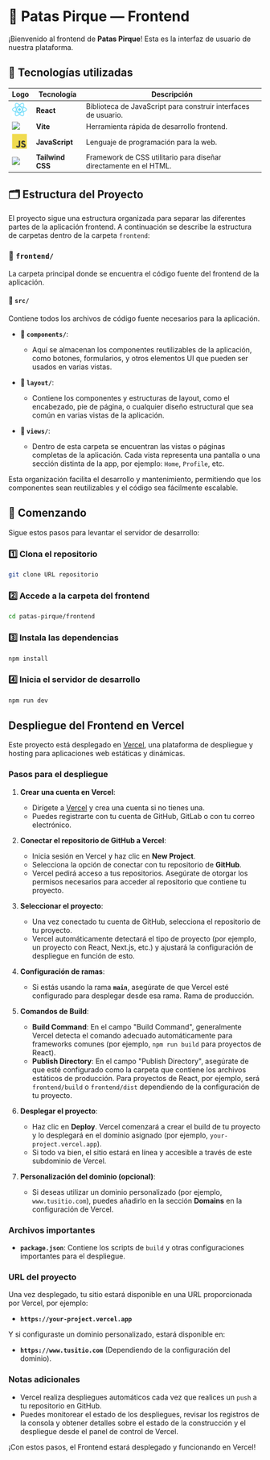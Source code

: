 # 🐾 Patas Pirque — Frontend

¡Bienvenido al frontend de **Patas Pirque**! Esta es la interfaz de usuario de nuestra plataforma.

## 🧰 Tecnologías utilizadas

| Logo | Tecnología     | Descripción                                                                 |
|------|----------------|-----------------------------------------------------------------------------|
| <img src="https://raw.githubusercontent.com/devicons/devicon/master/icons/react/react-original.svg" width="30"/> | **React**         | Biblioteca de JavaScript para construir interfaces de usuario.           |
| <img src="https://vitejs.dev/logo.svg" width="30"/> | **Vite**          | Herramienta rápida de desarrollo frontend.                               |
| <img src="https://raw.githubusercontent.com/devicons/devicon/master/icons/javascript/javascript-original.svg" width="30"/> | **JavaScript**    | Lenguaje de programación para la web.                                     |
|<img src="https://upload.wikimedia.org/wikipedia/commons/d/d5/Tailwind_CSS_Logo.svg" width="30"/> | **Tailwind CSS**  | Framework de CSS utilitario para diseñar directamente en el HTML.       |


## 🗂 Estructura del Proyecto

El proyecto sigue una estructura organizada para separar las diferentes partes de la aplicación frontend. A continuación se describe la estructura de carpetas dentro de la carpeta `frontend`:

### 📁 `frontend/`
La carpeta principal donde se encuentra el código fuente del frontend de la aplicación.

#### 📁 `src/`
Contiene todos los archivos de código fuente necesarios para la aplicación.

- **📁 `components/`**: 
  - Aquí se almacenan los componentes reutilizables de la aplicación, como botones, formularios, y otros elementos UI que pueden ser usados en varias vistas.
  
- **📁 `layout/`**: 
  - Contiene los componentes y estructuras de layout, como el encabezado, pie de página, o cualquier diseño estructural que sea común en varias vistas de la aplicación.
  
- **📁 `views/`**:
  - Dentro de esta carpeta se encuentran las vistas o páginas completas de la aplicación. Cada vista representa una pantalla o una sección distinta de la app, por ejemplo: `Home`, `Profile`, etc.

Esta organización facilita el desarrollo y mantenimiento, permitiendo que los componentes sean reutilizables y el código sea fácilmente escalable.

## 🚀 Comenzando

Sigue estos pasos para levantar el servidor de desarrollo:

### 1️⃣ Clona el repositorio
```bash
git clone URL repositorio
```
### 2️⃣ Accede a la carpeta del frontend
```bash
cd patas-pirque/frontend
```
### 3️⃣ Instala las dependencias
```bash
npm install
```
### 4️⃣ Inicia el servidor de desarrollo
```bash
npm run dev
```

## Despliegue del Frontend en Vercel

Este proyecto está desplegado en [Vercel](https://vercel.com), una plataforma de despliegue y hosting para aplicaciones web estáticas y dinámicas.

### Pasos para el despliegue

1. **Crear una cuenta en Vercel**:
   - Dirígete a [Vercel](https://vercel.com) y crea una cuenta si no tienes una.
   - Puedes registrarte con tu cuenta de GitHub, GitLab o con tu correo electrónico.

2. **Conectar el repositorio de GitHub a Vercel**:
   - Inicia sesión en Vercel y haz clic en **New Project**.
   - Selecciona la opción de conectar con tu repositorio de **GitHub**.
   - Vercel pedirá acceso a tus repositorios. Asegúrate de otorgar los permisos necesarios para acceder al repositorio que contiene tu proyecto.
   
3. **Seleccionar el proyecto**:
   - Una vez conectado tu cuenta de GitHub, selecciona el repositorio de tu proyecto.
   - Vercel automáticamente detectará el tipo de proyecto (por ejemplo, un proyecto con React, Next.js, etc.) y ajustará la configuración de despliegue en función de esto.

4. **Configuración de ramas**:
   - Si estás usando la rama **`main`**, asegúrate de que Vercel esté configurado para desplegar desde esa rama. Rama de producción.
   
5. **Comandos de Build**:
   - **Build Command**: En el campo "Build Command", generalmente Vercel detecta el comando adecuado automáticamente para frameworks comunes (por ejemplo, `npm run build` para proyectos de React).
   - **Publish Directory**: En el campo "Publish Directory", asegúrate de que esté configurado como la carpeta que contiene los archivos estáticos de producción. Para proyectos de React, por ejemplo, será `frontend/build` o `frontend/dist` dependiendo de la configuración de tu proyecto.

6. **Desplegar el proyecto**:
   - Haz clic en **Deploy**. Vercel comenzará a crear el build de tu proyecto y lo desplegará en el dominio asignado (por ejemplo, `your-project.vercel.app`).
   - Si todo va bien, el sitio estará en línea y accesible a través de este subdominio de Vercel.
   
7. **Personalización del dominio (opcional)**:
   - Si deseas utilizar un dominio personalizado (por ejemplo, `www.tusitio.com`), puedes añadirlo en la sección **Domains** en la configuración de Vercel.

### Archivos importantes

- **`package.json`**: Contiene los scripts de `build` y otras configuraciones importantes para el despliegue.
  
### URL del proyecto

Una vez desplegado, tu sitio estará disponible en una URL proporcionada por Vercel, por ejemplo:

- **`https://your-project.vercel.app`**

Y si configuraste un dominio personalizado, estará disponible en:

- **`https://www.tusitio.com`** (Dependiendo de la configuración del dominio).

### Notas adicionales

- Vercel realiza despliegues automáticos cada vez que realices un `push` a tu repositorio en GitHub.
- Puedes monitorear el estado de los despliegues, revisar los registros de la consola y obtener detalles sobre el estado de la construcción y el despliegue desde el panel de control de Vercel.

¡Con estos pasos, el Frontend estará desplegado y funcionando en Vercel!
